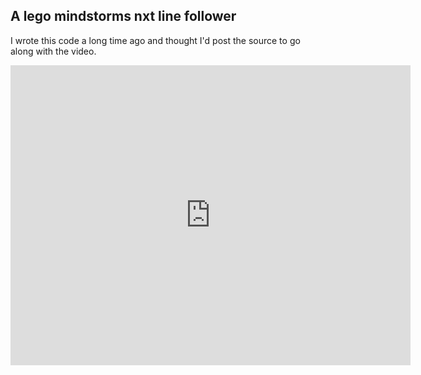 ## A lego mindstorms nxt line follower

I wrote this code a long time ago and thought I'd post the source to go along with
the video.


<iframe width="640" height="480" src="https://www.youtube.com/embed/3uou9r59vzc" frameborder="0" allowfullscreen></iframe>
